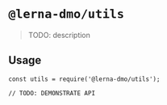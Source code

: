 # `@lerna-dmo/utils`

> TODO: description

## Usage

```
const utils = require('@lerna-dmo/utils');

// TODO: DEMONSTRATE API
```
